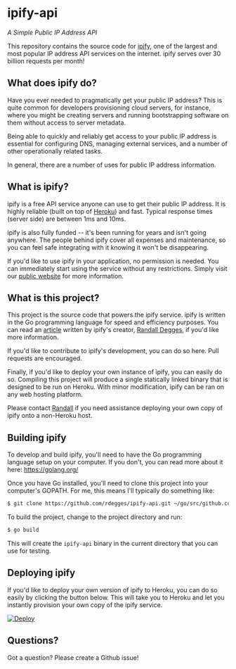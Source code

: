 # ipify-api
*A Simple Public IP Address API*


This repository contains the source code for [ipify](https://www.ipify.org), one
of the largest and most popular IP address API services on the internet. ipify
serves over 30 billion requests per month!


## What does ipify do?

Have you ever needed to pragmatically get your public IP address? This is quite
common for developers provisioning cloud servers, for instance, where you might
be creating servers and running bootstrapping software on them without access to
server metadata.

Being able to quickly and reliably get access to your public IP address is
essential for configuring DNS, managing external services, and a number of other
operationally related tasks.

In general, there are a number of uses for public IP address information.


## What is ipify?

ipify is a free API service anyone can use to get their public IP address. It is
highly reliable (built on top of [Heroku](https://www.heroku.com/)) and fast.
Typical response times (server side) are between 1ms and 10ms.

ipify is also fully funded -- it's been running for years and isn't going
anywhere. The people behind ipify cover all expenses and maintenance, so you
can feel safe integrating with it knowing it won't be disappearing.

If you'd like to use ipify in your application, no permission is needed. You can
immediately start using the service without any restrictions. Simply visit our
[public website](https://www.ipify.org) for more information.


## What is this project?

This project is the source code that powers the ipify service. ipify is written
in the Go programming language for speed and efficiency purposes. You can read
an [article](https://www.rdegges.com/2018/to-30-billion-and-beyond/) written by
ipify's creator, [Randall Degges](https://twitter.com/rdegges), if you'd like
more information.

If you'd like to contribute to ipify's development, you can do so here. Pull
requests are encouraged.

Finally, if you'd like to deploy your own instance of ipify, you can easily do
so. Compiling this project will produce a single statically linked binary that
is designed to be run on Heroku. With minor modification, ipify can be ran on
any web hosting platform.

Please contact [Randall](mailto:r@rdegges.com) if you need assistance deploying
your own copy of ipify onto a non-Heroku host.


## Building ipify

To develop and build ipify, you'll need to have the Go programming language
setup on your computer. If you don't, you can read more about it here:
https://golang.org/

Once you have Go installed, you'll need to clone this project into your
computer's GOPATH. For me, this means I'll typically do something like:

```bash
$ git clone https://github.com/rdegges/ipify-api.git ~/go/src/github.com/rdegges/ipify-api
```

To build the project, change to the project directory and run:

```bash
$ go build
```

This will create the `ipify-api` binary in the current directory that you can
use for testing.


## Deploying ipify

If you'd like to deploy your own version of ipify to Heroku, you can do so
easily by clicking the button below. This will take you to Heroku and let you
instantly provision your own copy of the ipify service.

[![Deploy](https://www.herokucdn.com/deploy/button.svg)](https://heroku.com/deploy)


## Questions?

Got a question? Please create a Github issue!